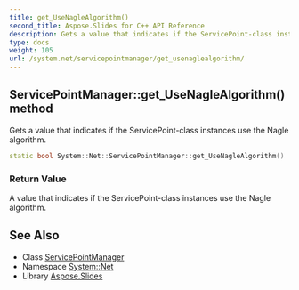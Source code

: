```yaml
---
title: get_UseNagleAlgorithm()
second_title: Aspose.Slides for C++ API Reference
description: Gets a value that indicates if the ServicePoint-class instances use the Nagle algorithm.
type: docs
weight: 105
url: /system.net/servicepointmanager/get_usenaglealgorithm/
---
```

## ServicePointManager::get_UseNagleAlgorithm() method


Gets a value that indicates if the ServicePoint-class instances use the Nagle algorithm.

```cpp
static bool System::Net::ServicePointManager::get_UseNagleAlgorithm()
```


### Return Value

A value that indicates if the ServicePoint-class instances use the Nagle algorithm.

## See Also

* Class [ServicePointManager](../)
* Namespace [System::Net](../../)
* Library [Aspose.Slides](../../../)